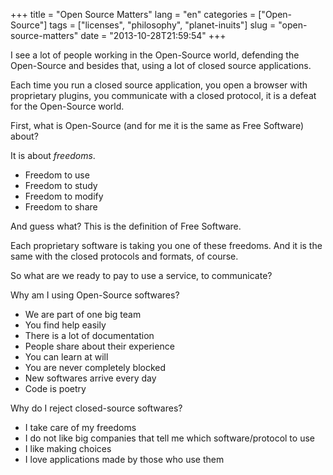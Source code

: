 +++
title = "Open Source Matters"
lang = "en"
categories = ["Open-Source"]
tags = ["licenses", "philosophy", "planet-inuits"]
slug = "open-source-matters"
date = "2013-10-28T21:59:54"
+++

I see a lot of people working in the Open-Source world, defending the Open-Source and besides that, using a lot of closed source applications.

Each time you run a closed source application, you open a browser with proprietary plugins, you communicate with a closed protocol, it is a defeat for the Open-Source world.

First, what is Open-Source (and for me it is the same as Free Software) about?

It is about *freedoms*.

* Freedom to use
* Freedom to study
* Freedom to modify
* Freedom to share

And guess what? This is the definition of Free Software.

Each proprietary software is taking you one of these freedoms. And it is the same with the closed protocols and formats, of course.

So what are we ready to pay to use a service, to communicate?

Why am I using Open-Source softwares?

* We are part of one big team
* You find help easily
* There is a lot of documentation
* People share about their experience
* You can learn at will
* You are never completely blocked
* New softwares arrive every day
* Code is poetry

Why do I reject closed-source softwares?

* I take care of my freedoms
* I do not like big companies that tell me which software/protocol to use
* I like making choices
* I love applications made by those who use them
